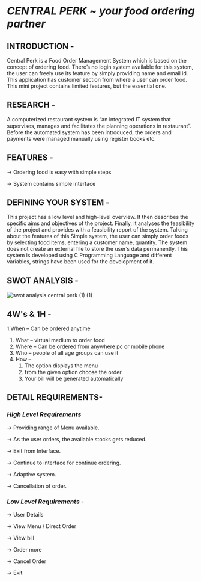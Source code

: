 # *CENTRAL PERK* ~ *your food ordering partner*

## INTRODUCTION -

Central Perk is a Food Order Management System which is based on the concept of ordering food. There’s no login system available for this system, 
the user can freely use its feature by simply providing name and email id. 
This application has customer section from where a user can order food. This mini project contains limited features, but the essential one.

## RESEARCH -

A computerized restaurant system is “an integrated IT system that supervises, manages and facilitates the planning operations in restaurant”. 
Before the automated system has been introduced, the orders and payments were managed manually using register books etc.

## FEATURES -

 -> Ordering food is easy with simple steps
 
 -> System contains simple interface 
 
 ## DEFINING YOUR SYSTEM -
 
 This project has a low level and high-level overview. It then describes the specific aims and objectives of the project. 
 Finally, it analyses the feasibility of the project and provides with a feasibility report of the system. Talking about the features of this Simple system, the user can simply  order foods by selecting food items, entering a customer name, quantity. 
 The system does not create an external file to store the user’s data permanently. 
 This system is developed using C Programming Language and different variables, strings have been used for the development of it.
 
 ## SWOT ANALYSIS -
 
![swot analysis central perk (1) (1)](https://user-images.githubusercontent.com/86190226/124647242-56b2c200-deb3-11eb-9cff-3d7b3de6e91c.jpg)


 
 
 
 
 ## 4W's & 1H -
1.When – Can be ordered anytime 
1. What – virtual medium to order food
1. Where – Can be ordered from anywhere pc or mobile phone
1. Who – people of all age groups can use it
1. How – 
   1. The option displays the menu
   1. from the given option choose the order
   1. Your bill will be generated automatically


## DETAIL REQUIREMENTS-

### *High Level Requirements* 
-> Providing range of Menu available.

-> As the user orders, the available stocks gets reduced.

-> Exit from Interface.

-> Continue to interface for continue ordering.

-> Adaptive system.

-> Cancellation of order.

### *Low Level Requirements* -

-> User Details

-> View Menu / Direct Order

-> View bill

-> Order more

-> Cancel Order

-> Exit
